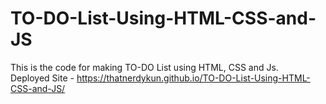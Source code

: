 # TO-DO-List-Using-HTML-CSS-and-JS
This is the code for making TO-DO List using HTML, CSS and Js. <br>
Deployed Site - https://thatnerdykun.github.io/TO-DO-List-Using-HTML-CSS-and-JS/
